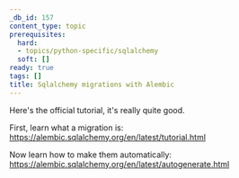 ```yaml
---
_db_id: 157
content_type: topic
prerequisites:
  hard:
  - topics/python-specific/sqlalchemy
  soft: []
ready: true
tags: []
title: Sqlalchemy migrations with Alembic
---
```


Here's the official tutorial, it's really quite good.

First, learn what a migration is: https://alembic.sqlalchemy.org/en/latest/tutorial.html

Now learn how to make them automatically: https://alembic.sqlalchemy.org/en/latest/autogenerate.html
